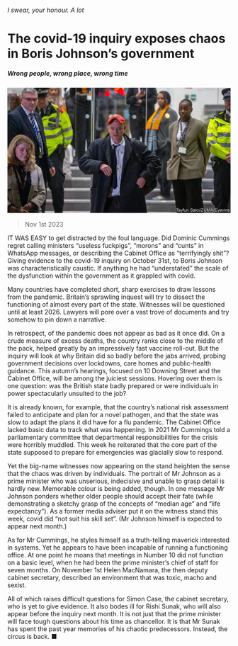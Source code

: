 ###### I swear, your honour. A lot

# The covid-19 inquiry exposes chaos in Boris Johnson’s government 

##### Wrong people, wrong place, wrong time 

![image](images/20231104_BRP503.jpg) 

> Nov 1st 2023 

IT WAS EASY to get distracted by the foul language. Did Dominic Cummings regret calling ministers “useless fuckpigs”, “morons” and “cunts” in WhatsApp messages, or describing the Cabinet Office as “terrifyingly shit”? Giving evidence to the covid-19 inquiry on October 31st,  to Boris Johnson was characteristically caustic. If anything he had “understated” the scale of the dysfunction within the government as it grappled with covid. 

Many countries have completed short, sharp exercises to draw lessons from the pandemic. Britain’s sprawling inquest will try to dissect the functioning of almost every part of the state. Witnesses will be questioned until at least 2026. Lawyers will pore over a vast trove of documents and try somehow to pin down a narrative. 

In retrospect,  of the pandemic does not appear as bad as it once did. On a crude measure of excess deaths, the country ranks close to the middle of the pack, helped greatly by an impressively fast vaccine roll-out. But the inquiry will look at why Britain did so badly before the jabs arrived, probing government decisions over lockdowns, care homes and public-health guidance. This autumn’s hearings, focused on 10 Downing Street and the Cabinet Office, will be among the juiciest sessions. Hovering over them is one question: was the British state badly prepared or were individuals in power spectacularly unsuited to the job?

It is already known, for example, that the country’s national risk assessment failed to anticipate and plan for a novel pathogen, and that the state was slow to adapt the plans it did have for a flu pandemic. The Cabinet Office lacked basic data to track what was happening. In 2021 Mr Cummings told a parliamentary committee that departmental responsibilities for the crisis were horribly muddled. This week he reiterated that the core part of the state supposed to prepare for emergencies was glacially slow to respond. 

Yet the big-name witnesses now appearing on the stand heighten the sense that the chaos was driven by individuals. The portrait of Mr Johnson as a prime minister who was unserious, indecisive and unable to grasp detail is hardly new. Memorable colour is being added, though. In one message Mr Johnson ponders whether older people should accept their fate (while demonstrating a sketchy grasp of the concepts of “median age” and “life expectancy”). As a former media adviser put it on the witness stand this week, covid did “not suit his skill set”. (Mr Johnson himself is expected to appear next month.)

As for Mr Cummings, he styles himself as a truth-telling maverick interested in systems. Yet he appears to have been incapable of running a functioning office. At one point he moans that meetings in Number 10 did not function on a basic level, when he had been the prime minister’s chief of staff for seven months. On November 1st Helen MacNamara, the then deputy cabinet secretary, described an environment that was toxic, macho and sexist. 

All of which raises difficult questions for Simon Case, the cabinet secretary, who is yet to give evidence. It also bodes ill for Rishi Sunak, who will also appear before the inquiry next month. It is not just that the prime minister will face tough questions about his time as chancellor. It is that Mr Sunak has spent the past year  memories of his chaotic predecessors. Instead, the circus is back. ■


